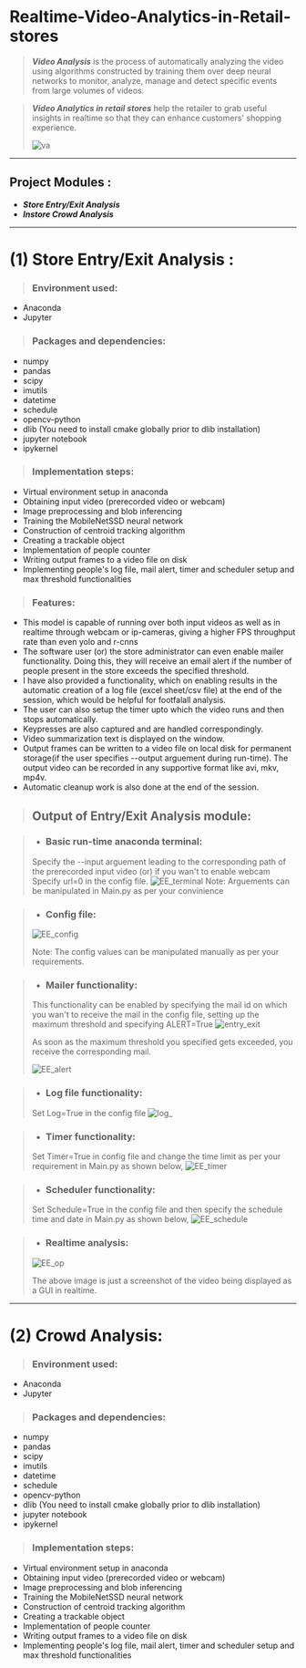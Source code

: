 # Realtime-Video-Analytics-in-Retail-stores

> ___Video Analysis___ is the process of automatically analyzing the video using algorithms constructed by training them over deep neural networks to monitor, analyze, manage and detect specific events from large volumes of videos.

> ___Video Analytics in retail stores___ help the retailer to grab useful insights in realtime so that they can enhance customers' shopping experience.
> 
> ![va](https://user-images.githubusercontent.com/55687431/116121850-ab310880-a6de-11eb-9439-6dc4a79cfcc9.jpg)

----

## Project Modules :
* ___Store Entry/Exit Analysis___
* ___Instore Crowd Analysis___

----

# (1) Store Entry/Exit Analysis :

> ### Environment used:
* Anaconda
* Jupyter

> ### Packages and dependencies:
* numpy
* pandas
* scipy
* imutils
* datetime
* schedule
* opencv-python
* dlib (You need to install cmake globally prior to dlib installation)
* jupyter notebook
* ipykernel

> ### Implementation steps:
* Virtual environment setup in anaconda
* Obtaining input video (prerecorded video or webcam)
* Image preprocessing and blob inferencing
* Training the MobileNetSSD neural network
* Construction of centroid tracking algorithm
* Creating a trackable object
* Implementation of people counter
* Writing output frames to a video file on disk
* Implementing people's log file, mail alert, timer and scheduler setup and max threshold functionalities

> ### Features:
* This model is capable of running over both input videos as well as in realtime through webcam or ip-cameras, giving a higher FPS throughput rate than even yolo and r-cnns
* The software user (or) the store administrator can even enable mailer functionality. Doing this, they will receive an email alert if the number of people present in the store exceeds the specified threshold.
* I have also provided a functionality, which on enabling results in the automatic creation of a log file (excel sheet/csv file) at the end of the session, which would be helpful for footfalall analysis.
* The user can also setup the timer upto which the video runs and then stops automatically.
* Keypresses are also captured and are handled correspondingly.
* Video summarization text is displayed on the window.
* Output frames can be written to a video file on local disk for permanent storage(if the user specifies --output arguement during run-time). The output video can be recorded in any supportive format like avi, mkv, mp4v.
* Automatic cleanup work is also done at the end of the session.

> ## Output of Entry/Exit Analysis module:

> * ### Basic run-time anaconda terminal:
> Specify the --input arguement leading to the corresponding path of the prerecorded input video (or) if you wan't to enable webcam Specify url=0 in the config file.
> ![EE_terminal](https://user-images.githubusercontent.com/55687431/116130450-dfa9c200-a6e8-11eb-8536-c882f061d043.JPG)
> Note: Arguements can be manipulated in Main.py as per your convinience

> * ### Config file:
> ![EE_config](https://user-images.githubusercontent.com/55687431/116130607-0f58ca00-a6e9-11eb-9b49-e2c50af74e17.JPG)
> 
> Note: The config values can be manipulated manually as per your requirements.

> * ### Mailer functionality:
> This functionality can be enabled by specifying the mail id on which you wan't to receive the mail in the config file, setting up the maximum threshold and specifying ALERT=True
> ![entry_exit](https://user-images.githubusercontent.com/55687431/116131272-cf461700-a6e9-11eb-9619-73cc03d3aad7.JPG)
> 
> As soon as the maximum threshold you specified gets exceeded, you receive the corresponding mail.
> 
> ![EE_alert](https://user-images.githubusercontent.com/55687431/116131338-e553d780-a6e9-11eb-9d98-181dedef3dce.JPG)

> * ### Log file functionality:
> Set Log=True in the config file
> ![log_](https://user-images.githubusercontent.com/55687431/116131835-7fb41b00-a6ea-11eb-848b-42bf68c25c2d.JPG)

> * ### Timer functionality:
> Set Timer=True in config file and change the time limit as per your requirement in Main.py as shown below,
> ![EE_timer](https://user-images.githubusercontent.com/55687431/116132075-bee26c00-a6ea-11eb-9909-b0736a350b89.JPG)

> * ### Scheduler functionality:
> Set Schedule=True in the config file and then specify the schedule time and date in Main.py as shown below,
> ![EE_schedule](https://user-images.githubusercontent.com/55687431/116132749-868f5d80-a6eb-11eb-9a6b-73672466a05d.JPG)

> * ### Realtime analysis:
> ![EE_op](https://user-images.githubusercontent.com/55687431/116133087-f0a80280-a6eb-11eb-9a08-3d9595cfee73.JPG)
> 
> The above image is just a screenshot of the video being displayed as a GUI in realtime.

----

# (2) Crowd Analysis:

> ### Environment used:
* Anaconda
* Jupyter

> ### Packages and dependencies:
* numpy
* pandas
* scipy
* imutils
* datetime
* schedule
* opencv-python
* dlib (You need to install cmake globally prior to dlib installation)
* jupyter notebook
* ipykernel

> ### Implementation steps:
* Virtual environment setup in anaconda
* Obtaining input video (prerecorded video or webcam)
* Image preprocessing and blob inferencing
* Training the MobileNetSSD neural network
* Construction of centroid tracking algorithm
* Creating a trackable object
* Implementation of people counter
* Writing output frames to a video file on disk
* Implementing people's log file, mail alert, timer and scheduler setup and max threshold functionalities
